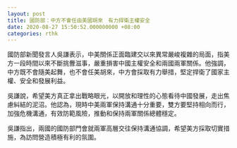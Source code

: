 ```yaml
---
layout: post
title: 國防部：中方不會任由美國胡來　有力捍衛主權安全
date: 2020-08-27 15:50:52.000000000 +08:00
categories: rthk
---
```


國防部新聞發言人吳謙表示，中美關係正面臨建交以來異常嚴峻複雜的局面，指美方一段時間以來不斷挑釁滋事，嚴重損害中國主權安全和兩國兩軍關係。他強調，中方既不會隨美起舞，也不會任美胡來，中方會採取有力舉措，堅定捍衛了國家主權、安全和發展利益。

吳謙說，希望美方真正拿出戰略眼光，以開放和理性的心態看待中國發展，走出焦慮糾結的泥沼。他認為，現時中美兩軍保持溝通十分重要，雙方要堅持相向而行，加強危機溝通，有效防範風險，推動和保持兩軍關係總體穩定。

吳謙指出，兩國的國防部門會就兩軍高層交往保持溝通協調，希望美方採取切實措施，為訪問營造積極有利的氛圍。
